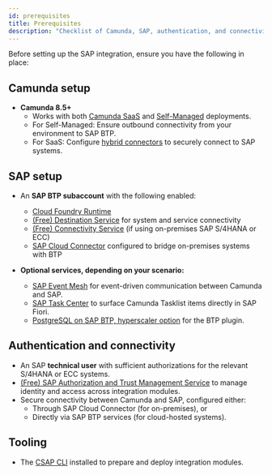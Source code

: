 ```yaml
---
id: prerequisites
title: Prerequisites
description: "Checklist of Camunda, SAP, authentication, and connectivity requirements before deploying the SAP integration modules."
---
```


Before setting up the SAP integration, ensure you have the following in place:

## Camunda setup

- **Camunda 8.5+**
  - Works with both [Camunda SaaS](/guides/what-is-camunda-saas.md) and [Self-Managed](/self-managed/introduction.md) deployments.
  - For Self-Managed: Ensure outbound connectivity from your environment to SAP BTP.
  - For SaaS: Configure [hybrid connectors](/components/connectors/use-connectors-in-hybrid-mode.md) to securely connect to SAP systems.

## SAP setup

- An **SAP BTP subaccount** with the following enabled:
  - [Cloud Foundry Runtime](https://discovery-center.cloud.sap/serviceCatalog/cloud-foundry-runtime?region=all)
  - [(Free) Destination Service](https://discovery-center.cloud.sap/serviceCatalog/destination?region=all&service_plan=lite&commercialModel=btpea) for system and service connectivity
  - [(Free) Connectivity Service](https://discovery-center.cloud.sap/serviceCatalog/connectivity-service?region=all) (if using on-premises SAP S/4HANA or ECC)
  - [SAP Cloud Connector](https://help.sap.com/docs/connectivity/sap-btp-connectivity-cf/cloud-connector) configured to bridge on-premises systems with BTP

- **Optional services, depending on your scenario:**
  - [SAP Event Mesh](https://discovery-center.cloud.sap/serviceCatalog/event-mesh) for event-driven communication between Camunda and SAP.
  - [SAP Task Center](https://discovery-center.cloud.sap/serviceCatalog/task-center) to surface Camunda Tasklist items directly in SAP Fiori.
  - [PostgreSQL on SAP BTP, hyperscaler option](https://discovery-center.cloud.sap/serviceCatalog/postgresql-hyperscaler-option?region=all) for the BTP plugin.

## Authentication and connectivity

- An SAP **technical user** with sufficient authorizations for the relevant S/4HANA or ECC systems.
- [(Free) SAP Authorization and Trust Management Service](https://discovery-center.cloud.sap/serviceCatalog/authorization-and-trust-management-service?region=all) to manage identity and access across integration modules.
- Secure connectivity between Camunda and SAP, configured either:
  - Through SAP Cloud Connector (for on-premises), or
  - Directly via SAP BTP services (for cloud-hosted systems).

## Tooling

- The [CSAP CLI](./csap-cli.md) installed to prepare and deploy integration modules.
